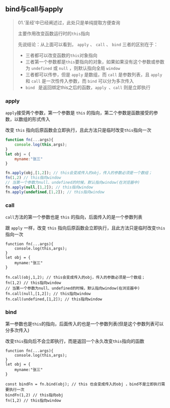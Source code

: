## bind与call与apply

>  01.‘圣经’中已经阐述过，此处只是单纯提取方便查询
>
>  主要作用改变函数运行时的`this`指向 
>
>  先说结论：从上面可以看到， `apply` 、 `call` 、 `bind` 三者的区别在于：
>
>  - 三者都可以改变函数的`this`对象指向
>  - 三者第一个参数都是`this`要指向的对象，如果如果没有这个参数或参数为 `undefined` 或 `null` ，则默认指向全局 `window` 
>  - 三者都可以传参，但是 `apply` 是数组，而 `call` 是参数列表，且 `apply` 和 `call` 是一次性传入参数，而 `bind` 可以分为多次传入
>  - `bind ` 是返回绑定this之后的函数，`apply `、`call` 则是立即执行

### apply

`apply`接受两个参数，第一个参数是 `this` 的指向，第二个参数是函数接受的参数，以数组的形式传入

改变 `this` 指向后原函数会立即执行，且此方法只是临时改变`this`指向一次

```js
function fn(...args){
    console.log(this,args);
}
let obj = {
    myname:"张三"
}

fn.apply(obj,[1,2]); // this会变成传入的obj，传入的参数必须是一个数组；
fn(1,2) // this指向window
// 当第一个参数为null、undefined的时候，默认指向window(在浏览器中)
fn.apply(null,[1,2]); // this指向window
fn.apply(undefined,[1,2]); // this指向window
```

### call

`call`方法的第一个参数也是 `this` 的指向，后面传入的是一个参数列表

跟 `apply` 一样，改变 `this` 指向后原函数会立即执行，且此方法只是临时改变`this`指向一次

```
function fn(...args){
    console.log(this,args);
}
let obj = {
    myname:"张三"
}

fn.call(obj,1,2); // this会变成传入的obj，传入的参数必须是一个数组；
fn(1,2) // this指向window
// 当第一个参数为null、undefined的时候，默认指向window(在浏览器中)
fn.call(null,[1,2]); // this指向window
fn.call(undefined,[1,2]); // this指向window
```

### bind

第一参数也是`this`的指向，后面传入的也是一个参数列表(但是这个参数列表可以分多次传入)

改变`this`指向后不会立即执行，而是返回一个永久改变`this`指向的函数

```
function fn(...args){
    console.log(this,args);
}
let obj = {
    myname:"张三"
}

const bindFn = fn.bind(obj); // this 也会变成传入的obj ，bind不是立即执行需要执行一次
bindFn(1,2) // this指向obj
fn(1,2) // this指向window
```
